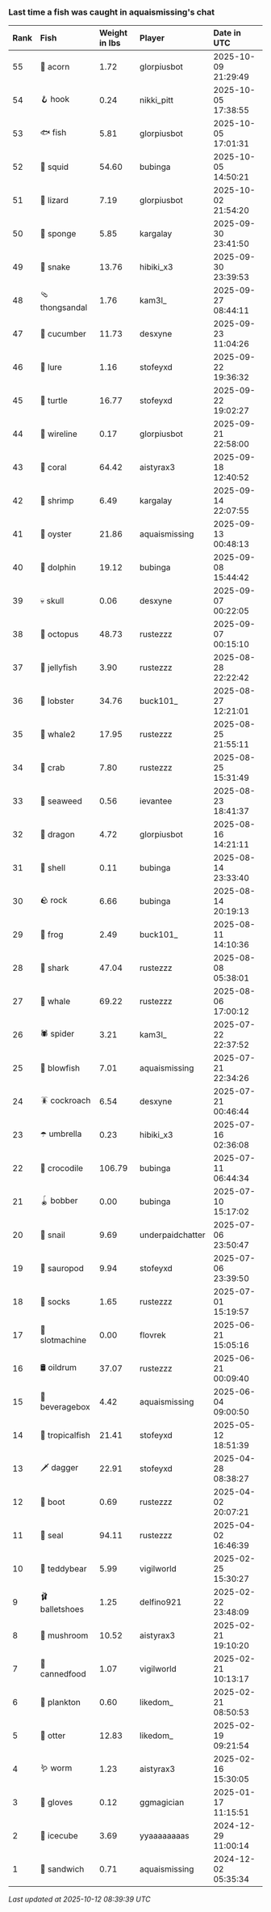 ### Last time a fish was caught in aquaismissing's chat

| Rank | Fish            | Weight in lbs | Player           | Date in UTC         |
|:-----|:----------------|:--------------|:-----------------|:--------------------|
| 55   | 🌰 acorn        | 1.72          | glorpiusbot      | 2025-10-09 21:29:49 |
| 54   | 🪝 hook         | 0.24          | nikki_pitt       | 2025-10-05 17:38:55 |
| 53   | 🐟 fish         | 5.81          | glorpiusbot      | 2025-10-05 17:01:31 |
| 52   | 🦑 squid        | 54.60         | bubinga          | 2025-10-05 14:50:21 |
| 51   | 🦎 lizard       | 7.19          | glorpiusbot      | 2025-10-02 21:54:20 |
| 50   | 🧽 sponge       | 5.85          | kargalay         | 2025-09-30 23:41:50 |
| 49   | 🐍 snake        | 13.76         | hibiki_x3        | 2025-09-30 23:39:53 |
| 48   | 🩴 thongsandal  | 1.76          | kam3l_           | 2025-09-27 08:44:11 |
| 47   | 🥒 cucumber     | 11.73         | desxyne          | 2025-09-23 11:04:26 |
| 46   | 🎏 lure         | 1.16          | stofeyxd         | 2025-09-22 19:36:32 |
| 45   | 🐢 turtle       | 16.77         | stofeyxd         | 2025-09-22 19:02:27 |
| 44   | 🧵 wireline     | 0.17          | glorpiusbot      | 2025-09-21 22:58:00 |
| 43   | 🪸 coral        | 64.42         | aistyrax3        | 2025-09-18 12:40:52 |
| 42   | 🦐 shrimp       | 6.49          | kargalay         | 2025-09-14 22:07:55 |
| 41   | 🦪 oyster       | 21.86         | aquaismissing    | 2025-09-13 00:48:13 |
| 40   | 🐬 dolphin      | 19.12         | bubinga          | 2025-09-08 15:44:42 |
| 39   | 💀 skull        | 0.06          | desxyne          | 2025-09-07 00:22:05 |
| 38   | 🐙 octopus      | 48.73         | rustezzz         | 2025-09-07 00:15:10 |
| 37   | 🪼 jellyfish    | 3.90          | rustezzz         | 2025-08-28 22:22:42 |
| 36   | 🦞 lobster      | 34.76         | buck101_         | 2025-08-27 12:21:01 |
| 35   | 🐋 whale2       | 17.95         | rustezzz         | 2025-08-25 21:55:11 |
| 34   | 🦀 crab         | 7.80          | rustezzz         | 2025-08-25 15:31:49 |
| 33   | 🌿 seaweed      | 0.56          | ievantee         | 2025-08-23 18:41:37 |
| 32   | 🐉 dragon       | 4.72          | glorpiusbot      | 2025-08-16 14:21:11 |
| 31   | 🐚 shell        | 0.11          | bubinga          | 2025-08-14 23:33:40 |
| 30   | 🪨 rock         | 6.66          | bubinga          | 2025-08-14 20:19:13 |
| 29   | 🐸 frog         | 2.49          | buck101_         | 2025-08-11 14:10:36 |
| 28   | 🦈 shark        | 47.04         | rustezzz         | 2025-08-08 05:38:01 |
| 27   | 🐳 whale        | 69.22         | rustezzz         | 2025-08-06 17:00:12 |
| 26   | 🕷️ spider        | 3.21          | kam3l_           | 2025-07-22 22:37:52 |
| 25   | 🐡 blowfish     | 7.01          | aquaismissing    | 2025-07-21 22:34:26 |
| 24   | 🪳 cockroach    | 6.54          | desxyne          | 2025-07-21 00:46:44 |
| 23   | ☂️ umbrella      | 0.23          | hibiki_x3        | 2025-07-16 02:36:08 |
| 22   | 🐊 crocodile    | 106.79        | bubinga          | 2025-07-11 06:44:34 |
| 21   | 🪀 bobber       | 0.00          | bubinga          | 2025-07-10 15:17:02 |
| 20   | 🐌 snail        | 9.69          | underpaidchatter | 2025-07-06 23:50:47 |
| 19   | 🦕 sauropod     | 9.94          | stofeyxd         | 2025-07-06 23:39:50 |
| 18   | 🧦 socks        | 1.65          | rustezzz         | 2025-07-01 15:19:57 |
| 17   | 🎰 slotmachine  | 0.00          | flovrek          | 2025-06-21 15:05:16 |
| 16   | 🛢️ oildrum       | 37.07         | rustezzz         | 2025-06-21 00:09:40 |
| 15   | 🧃 beveragebox  | 4.42          | aquaismissing    | 2025-06-04 09:00:50 |
| 14   | 🐠 tropicalfish | 21.41         | stofeyxd         | 2025-05-12 18:51:39 |
| 13   | 🗡️ dagger        | 22.91         | stofeyxd         | 2025-04-28 08:38:27 |
| 12   | 👢 boot         | 0.69          | rustezzz         | 2025-04-02 20:07:21 |
| 11   | 🦭 seal         | 94.11         | rustezzz         | 2025-04-02 16:46:39 |
| 10   | 🧸 teddybear    | 5.99          | vigilworld       | 2025-02-25 15:30:27 |
| 9    | 🩰 balletshoes  | 1.25          | delfino921       | 2025-02-22 23:48:09 |
| 8    | 🍄 mushroom     | 10.52         | aistyrax3        | 2025-02-21 19:10:20 |
| 7    | 🥫 cannedfood   | 1.07          | vigilworld       | 2025-02-21 10:13:17 |
| 6    | 🦠 plankton     | 0.60          | likedom_         | 2025-02-21 08:50:53 |
| 5    | 🦦 otter        | 12.83         | likedom_         | 2025-02-19 09:21:54 |
| 4    | 🪱 worm         | 1.23          | aistyrax3        | 2025-02-16 15:30:05 |
| 3    | 🧤 gloves       | 0.12          | ggmagician       | 2025-01-17 11:15:51 |
| 2    | 🧊 icecube      | 3.69          | yyaaaaaaaas      | 2024-12-29 11:00:14 |
| 1    | 🥪 sandwich     | 0.71          | aquaismissing    | 2024-12-02 05:35:34 |

_Last updated at 2025-10-12 08:39:39 UTC_
